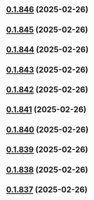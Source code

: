 ## [0.1.846](https://github.com/binary-braids/terraform-oracle/compare/v0.1.845...v0.1.846) (2025-02-26)



## [0.1.845](https://github.com/binary-braids/terraform-oracle/compare/v0.1.844...v0.1.845) (2025-02-26)



## [0.1.844](https://github.com/binary-braids/terraform-oracle/compare/v0.1.843...v0.1.844) (2025-02-26)



## [0.1.843](https://github.com/binary-braids/terraform-oracle/compare/v0.1.842...v0.1.843) (2025-02-26)



## [0.1.842](https://github.com/binary-braids/terraform-oracle/compare/v0.1.841...v0.1.842) (2025-02-26)



## [0.1.841](https://github.com/binary-braids/terraform-oracle/compare/v0.1.840...v0.1.841) (2025-02-26)



## [0.1.840](https://github.com/binary-braids/terraform-oracle/compare/v0.1.839...v0.1.840) (2025-02-26)



## [0.1.839](https://github.com/binary-braids/terraform-oracle/compare/v0.1.838...v0.1.839) (2025-02-26)



## [0.1.838](https://github.com/binary-braids/terraform-oracle/compare/v0.1.837...v0.1.838) (2025-02-26)



## [0.1.837](https://github.com/binary-braids/terraform-oracle/compare/v0.1.836...v0.1.837) (2025-02-26)



